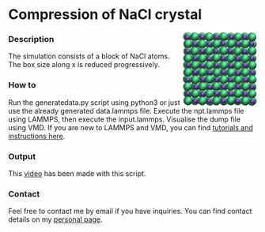 # Compression of NaCl crystal

<img align="right" width="30%" src="nacl_crystal.jpg">

### Description

The simulation consists of a block of NaCl atoms. The box size along x is reduced progressively.

### How to

Run the generatedata.py script using python3 or just use the already generated data.lammps file. Execute the npt.lammps file using LAMMPS, then execute the input.lammps. Visualise the dump file using VMD. If you are new to LAMMPS and VMD, you can find [tutorials and instructions here](https://lammpstutorials.github.io/).

### Output

This [video](https://youtu.be/aLIZ0N76XtQ) has been made with this script.

### Contact

Feel free to contact me by email if you have inquiries. You can find contact details on my [personal page](https://simongravelle.github.io/).

